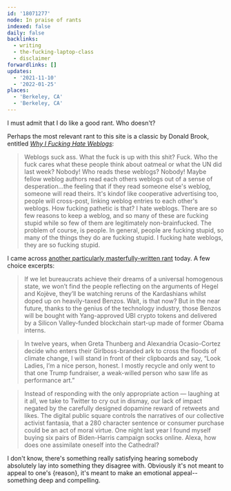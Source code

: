 ```yaml
---
id: '18071277'
node: In praise of rants
indexed: false
daily: false
backlinks:
  - writing
  - the-fucking-laptop-class
  - disclaimer
forwardlinks: []
updates:
  - '2021-11-10'
  - '2022-01-25'
places:
  - 'Berkeley, CA'
  - 'Berkeley, CA'
---
```

I must admit that I do like a good rant. Who doesn't? 

Perhaps the most relevant rant to this site is a classic by Donald Brook, entitled *[Why I Fucking Hate Weblogs](http://mama.indstate.edu/users/bones/WhyIHateWebLogs.html)*:

> Weblogs suck ass. What the fuck is up with this shit? Fuck. Who the fuck cares what these people think about oatmeal or what the UN did last week? Nobody! Who reads these weblogs? Nobody! Maybe fellow weblog authors read each others weblogs out of a sense of desperation...the feeling that if they read someone else's weblog, someone will read theirs. It's kindof like cooperative advertising too, people will cross-post, linking weblog entries to each other's weblogs. How fucking pathetic is that? I hate weblogs. There are so few reasons to keep a weblog, and so many of these are fucking stupid while so few of them are legitimately non-brainfucked. The problem of course, is people. In general, people are fucking stupid, so many of the things they do are fucking stupid. I fucking hate weblogs, they are so fucking stupid. 

I came across [another particularly masterfully-written rant](https://im1776.com/2021/02/12/land-of-the-free/) today. A few choice excerpts:

> If we let bureaucrats achieve their dreams of a universal homogenous state, we won’t find the people reflecting on the arguments of Hegel and Kojève, they’ll be watching reruns of the Kardashians whilst doped up on heavily-taxed Benzos. Wait, is that now? But in the near future, thanks to the genius of the technology industry, those Benzos will be bought with Yang-approved UBI crypto tokens and delivered by a Silicon Valley-funded blockchain start-up made of former Obama interns.

> In twelve years, when Greta Thunberg and Alexandria Ocasio-Cortez decide who enters their Girlboss-branded ark to cross the floods of climate change, I will stand in front of their clipboards and say, “Look Ladies, I’m a nice person, honest. I mostly recycle and only went to that one Trump fundraiser, a weak-willed person who saw life as performance art.” 

> Instead of responding with the only appropriate action — laughing at it all, we take to Twitter to cry out in dismay, our lack of impact negated by the carefully designed dopamine reward of retweets and likes. The digital public square controls the narratives of our collective activist fantasia, that a 280 character sentence or consumer purchase could be an act of moral virtue. One night last year I found myself buying six pairs of Biden-Harris campaign socks online. Alexa, how does one assimilate oneself into the Cathedral? 

I don't know, there's something really satisfying hearing somebody absolutely lay into something they disagree with. Obviously it's not meant to appeal to one's {reason}, it's meant to make an emotional appeal--something deep and compelling. 


